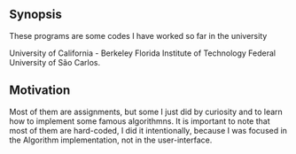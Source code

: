## Synopsis

These programs are some codes I have worked so far in the university

University of California - Berkeley
Florida Institute of Technology
Federal University of São Carlos.

## Motivation

Most of them are assignments, but some I just did by curiosity and to learn how to implement some famous algorithmns.
It is important to note that most of them are hard-coded, I did it intentionally, because I was focused in the Algorithm implementation, not in the user-interface.
